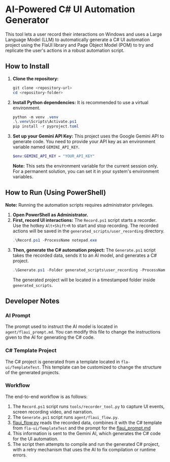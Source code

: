 # AI-Powered C# UI Automation Generator

This tool lets a user record their interactions on Windows and uses a Large Language Model (LLM) to automatically generate a C# UI automation project using the FlaUI library and Page Object Model (POM) to try and replicate the user's actions in a robust automation script.

## How to Install

1.  **Clone the repository:**
    ```powershell
    git clone <repository-url>
    cd <repository-folder>
    ```
2.  **Install Python dependencies:**
    It is recommended to use a virtual environment.
    ```powershell
    python -m venv .venv
    .\.venv\Scripts\Activate.ps1
    pip install -r pyproject.toml
    ```
3.  **Set up your Gemini API Key:**
    This project uses the Google Gemini API to generate code. You need to provide your API key as an environment variable named `GEMINI_API_KEY`.
    ```powershell
    $env:GEMINI_API_KEY = "YOUR_API_KEY"
    ```
    **Note:** This sets the environment variable for the current session only. For a permanent solution, you can set it in your system's environment variables.

## How to Run (Using PowerShell)

**Note:** Running the automation scripts requires administrator privileges.

1.  **Open PowerShell as Administrator.**
2.  **First, record UI interactions:**
    The `Record.ps1` script starts a recorder. Use the hotkey `Alt+Shift+R` to start and stop recording. The recorded actions will be saved in the `generated_scripts/user_recording` directory.
    ```powershell
    .\Record.ps1 -ProcessName notepad.exe
    ```
3.  **Then, generate the C# automation project:**
    The `Generate.ps1` script takes the recorded data, sends it to an AI model, and generates a C# project.
    ```powershell
    .\Generate.ps1 -Folder generated_scripts\user_recording -ProcessName notepad.exe
    ```
    The generated project will be located in a timestamped folder inside `generated_scripts`.

## Developer Notes

### AI Prompt

The prompt used to instruct the AI model is located in `agent/flaui_prompt.md`. You can modify this file to change the instructions given to the AI for generating the C# code.

### C# Template Project

The C# project is generated from a template located in `fla-ui/TemplateTest`. This template can be customized to change the structure of the generated projects.

### Workflow

The end-to-end workflow is as follows:
1.  The `Record.ps1` script runs `tools/recorder_tool.py` to capture UI events, screen recording video, and narration.
2.  The `Generate.ps1` script runs `agent/flaui_flow.py`.
3.  [flaui_flow.py](agent/flaui_flow.py) reads the recorded data, combines it with the C# template from `fla-ui/TemplateTest` and the prompt for the [flaui_prompt.md](agent/flaui_prompt.md)
4.  This information is sent to the Gemini AI, which generates the C# code for the UI automation.
5.  The script then attempts to compile and run the generated C# project, with a retry mechanism that uses the AI to fix compilation or runtime errors.